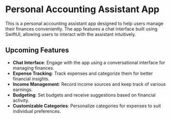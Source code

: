 # Personal Accounting Assistant App

This is a personal accounting assistant app designed to help users manage their finances conveniently. The app features a chat interface built using SwiftUI, allowing users to interact with the assistant intuitively.

## Upcoming Features

- **Chat Interface**: Engage with the app using a conversational interface for managing finances.
- **Expense Tracking**: Track expenses and categorize them for better financial insights.
- **Income Management**: Record income sources and keep track of various earnings.
- **Budgeting**: Set budgets and receive suggestions based on financial activity.
- **Customizable Categories**: Personalize categories for expenses to suit individual preferences.
